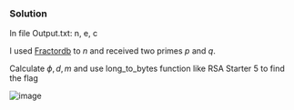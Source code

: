 ### Solution

In file Output.txt: n, e, c

I used [Fractordb](http://factordb.com/) to $n$ and received two primes $p$ and $q$.

Calculate $\phi, d, m$ and use long_to_bytes function like RSA Starter 5 to find the flag

![image](https://user-images.githubusercontent.com/126962960/233799083-14b9cf8d-f4c1-4982-b27a-bd9b131c814c.png)
